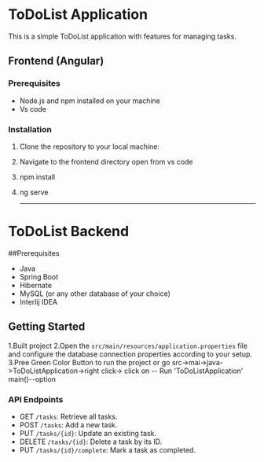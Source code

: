 # ToDoList Application

This is a simple ToDoList application with features for managing tasks.

## Frontend (Angular)

### Prerequisites
- Node.js and npm installed on your machine
- Vs code

### Installation
1. Clone the repository to your local machine:
2. Navigate to the frontend directory open from vs code
3. npm install
4. ng serve

   **************************************************************
# ToDoList Backend
   
##Prerequisites
- Java
- Spring Boot
- Hibernate
- MySQL (or any other database of your choice)
- Interlij IDEA

## Getting Started
1.Built project
2.Open the `src/main/resources/application.properties` file and configure the database connection properties according to your setup.
3.Pree Green Color Button to run the project or go src->mai->java->ToDoListApplication->right click-> click on -- Run 'ToDoListApplication' main()--option

### API Endpoints
- GET `/tasks`: Retrieve all tasks.
- POST `/tasks`: Add a new task.
- PUT `/tasks/{id}`: Update an existing task.
- DELETE `/tasks/{id}`: Delete a task by its ID.
- PUT `/tasks/{id}/complete`: Mark a task as completed.
   
